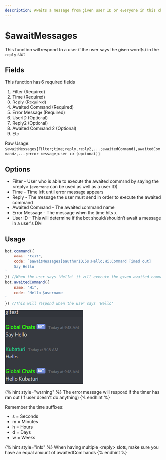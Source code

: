 ```yaml
---
description: Awaits a message from given user ID or everyone in this channel.
---
```


# $awaitMessages

This function will respond to a user if the user says the given word\(s\) in the `reply` slot

## Fields

This function has 6 required fields

1. Filter \(Required\)
2. Time \(Required\)
3. Reply \(Required\)
4. Awaited Command \(Required\)
5. Error Message \(Required\)
6. UserID \(Optional\)
7. Reply2 \(Optional\)
8. Awaited Command 2 \(Optional\)
9. Etc

Raw Usage: `$awaitMessages[Filter;time;reply,reply2,...;awaitedCommand1,awaitedCommand2,...;error message;User ID (Optional)]`

## Options

* Filter - User who is able to execute the awaited command by saying the &lt;reply&gt; \(`everyone` can be used as well as a user ID\)
* Time - Time left until error message appears
* Reply - The message the user must send in order to execute the awaited command
* Awaited Command - The awaited command name
* Error Message - The message when the time hits x
* User ID - This will determine if the bot should/shouldn't await a message in a user's DM

## Usage

```javascript
bot.command({
    name: "test",
    code: `$awaitMessages[$authorID;5s;Hello;Hi;Command Timed out] 
    Say Hello
`
}) //When the user says 'Hello' it will execute the given awaited command name
bot.awaitedCommand({
    name: "Hi",
    code: `Hello $username
`
}) //This will respond when the user says 'Hello'
```

![Here&apos;s what the responses would look like](../.gitbook/assets/image%20%2821%29%20%281%29%20%281%29%20%281%29%20%282%29%20%283%29%20%281%29.png)

{% hint style="warning" %}
The error message will respond if the timer has ran out \(If user doesn't do anything\)
{% endhint %}

Remember the time suffixes:

* s = Seconds
* m = Minutes
* h = Hours
* d = Days
* w = Weeks

{% hint style="info" %}
When having multiple &lt;reply&gt; slots, make sure you have an equal amount of awaitedCommands
{% endhint %}

